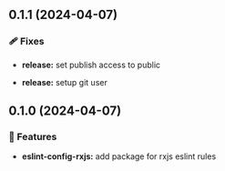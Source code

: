 ## 0.1.1 (2024-04-07)


### 🩹 Fixes

- **release:** set publish access to public

- **release:** setup git user

## 0.1.0 (2024-04-07)


### 🚀 Features

- **eslint-config-rxjs:** add package for rxjs eslint rules